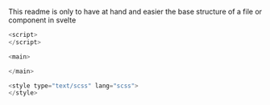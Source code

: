 This readme is only to have at hand and easier the base structure of a file or component in svelte

```js
<script>
</script>

<main>

</main>

<style type="text/scss" lang="scss">
</style>
```
